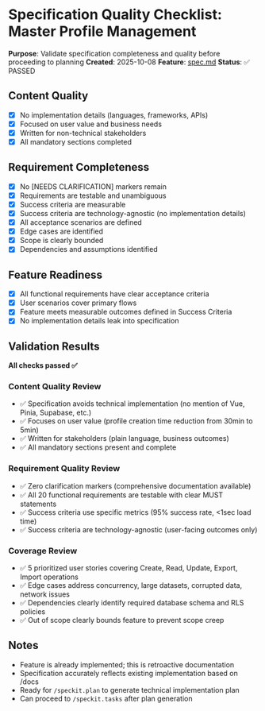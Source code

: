 # Specification Quality Checklist: Master Profile Management

**Purpose**: Validate specification completeness and quality before proceeding to planning
**Created**: 2025-10-08
**Feature**: [spec.md](../spec.md)
**Status**: ✅ PASSED

## Content Quality

- [x] No implementation details (languages, frameworks, APIs)
- [x] Focused on user value and business needs
- [x] Written for non-technical stakeholders
- [x] All mandatory sections completed

## Requirement Completeness

- [x] No [NEEDS CLARIFICATION] markers remain
- [x] Requirements are testable and unambiguous
- [x] Success criteria are measurable
- [x] Success criteria are technology-agnostic (no implementation details)
- [x] All acceptance scenarios are defined
- [x] Edge cases are identified
- [x] Scope is clearly bounded
- [x] Dependencies and assumptions identified

## Feature Readiness

- [x] All functional requirements have clear acceptance criteria
- [x] User scenarios cover primary flows
- [x] Feature meets measurable outcomes defined in Success Criteria
- [x] No implementation details leak into specification

## Validation Results

**All checks passed ✅**

### Content Quality Review
- ✅ Specification avoids technical implementation (no mention of Vue, Pinia, Supabase, etc.)
- ✅ Focuses on user value (profile creation time reduction from 30min to 5min)
- ✅ Written for stakeholders (plain language, business outcomes)
- ✅ All mandatory sections present and complete

### Requirement Quality Review
- ✅ Zero clarification markers (comprehensive documentation available)
- ✅ All 20 functional requirements are testable with clear MUST statements
- ✅ Success criteria use specific metrics (95% success rate, <1sec load time)
- ✅ Success criteria are technology-agnostic (user-facing outcomes only)

### Coverage Review
- ✅ 5 prioritized user stories covering Create, Read, Update, Export, Import operations
- ✅ Edge cases address concurrency, large datasets, corrupted data, network issues
- ✅ Dependencies clearly identify required database schema and RLS policies
- ✅ Out of scope clearly bounds feature to prevent scope creep

## Notes

- Feature is already implemented; this is retroactive documentation
- Specification accurately reflects existing implementation based on /docs
- Ready for `/speckit.plan` to generate technical implementation plan
- Can proceed to `/speckit.tasks` after plan generation

